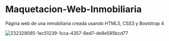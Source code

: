 # Maquetacion-Web-Inmobiliaria
Página web de una inmobiliaria creada usando HTML5, CSS3 y Bootstrap 4


![232329085-1ec51239-1cca-4357-8ed7-de8e595bcd77](https://user-images.githubusercontent.com/30531913/232329949-694dbefe-3709-4474-9fce-f936b335fad5.png)
